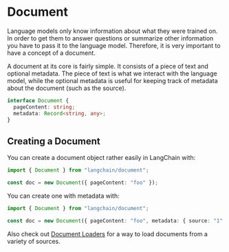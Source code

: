 # Document

Language models only know information about what they were trained on. In order to get them to answer questions or summarize other information you have to pass it to the language model. Therefore, it is very important to have a concept of a document.

A document at its core is fairly simple. It consists of a piece of text and optional metadata. The piece of text is what we interact with the language model, while the optional metadata is useful for keeping track of metadata about the document (such as the source).

```typescript
interface Document {
  pageContent: string;
  metadata: Record<string, any>;
}
```

## Creating a Document

You can create a document object rather easily in LangChain with:

```typescript
import { Document } from "langchain/document";

const doc = new Document({ pageContent: "foo" });
```

You can create one with metadata with:

```typescript
import { Document } from "langchain/document";

const doc = new Document({ pageContent: "foo", metadata: { source: "1" } });
```

Also check out [Document Loaders](../indexes/document_loaders/) for a way to load documents from a variety of sources.
